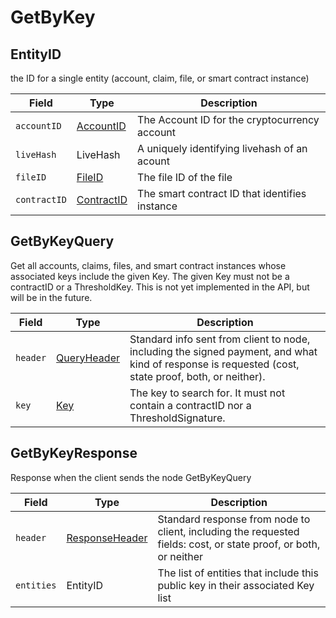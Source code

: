 # GetByKey

## EntityID

the ID for a single entity (account, claim, file, or smart contract instance)

| Field        | Type                                       | Description                                    |
| ------------ | ------------------------------------------ | ---------------------------------------------- |
| `accountID`  | [AccountID](../basic-types/accountid.md)   | The Account ID for the cryptocurrency account  |
| `liveHash`   | LiveHash                                   | A uniquely identifying livehash of an acount   |
| `fileID`     | [FileID](../basic-types/fileid.md)         | The file ID of the file                        |
| `contractID` | [ContractID](../basic-types/contractid.md) | The smart contract ID that identifies instance |

## GetByKeyQuery

Get all accounts, claims, files, and smart contract instances whose associated keys include the given Key. The given Key must not be a contractID or a ThresholdKey. This is not yet implemented in the API, but will be in the future.

| Field    | Type                          | Description                                                                                                                                         |
| -------- | ----------------------------- | --------------------------------------------------------------------------------------------------------------------------------------------------- |
| `header` | [QueryHeader](queryheader.md) | Standard info sent from client to node, including the signed payment, and what kind of response is requested (cost, state proof, both, or neither). |
| `key`    | [Key](../basic-types/key.md)  | The key to search for. It must not contain a contractID nor a ThresholdSignature.                                                                   |

## GetByKeyResponse

Response when the client sends the node GetByKeyQuery

| Field      | Type                                | Description                                                                                                      |
| ---------- | ----------------------------------- | ---------------------------------------------------------------------------------------------------------------- |
| `header`   | [ResponseHeader](responseheader.md) | Standard response from node to client, including the requested fields: cost, or state proof, or both, or neither |
| `entities` | EntityID                            | The list of entities that include this public key in their associated Key list                                   |
